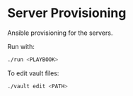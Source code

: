 Server Provisioning
===================

Ansible provisioning for the servers.

Run with:

```sh
./run <PLAYBOOK>
```

To edit vault files:

```sh
./vault edit <PATH>
```
